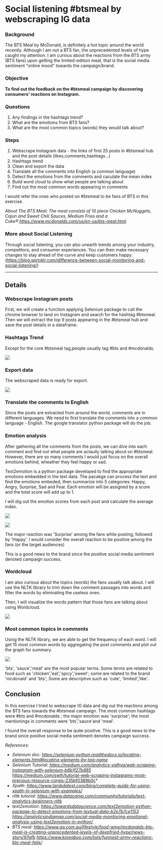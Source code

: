# Social listening #btsmeal by webscraping IG data

### Background
The BTS Meal by McDonald, is definitely a hot topic around the world recently. Although I am not a BTS fan, the unprecedented levels of hype caught my attention. I am curious about the reactions from the BTS army (BTS fans) upon getting the limited-edition meal, that is the social media sentiment "online mood" towards the campaign/brand.

### Objective
__To find out the feedback on the #btsmeal campaign by discovering consumers' reactions on Instagram.__


### Questions
1. Any findings in the hashtags trend?
2. What are the emotions from BTS fans?
3. What are the most common topics (words) they would talk about?

### Steps
1. Webscrape Instagram data - the links of first 25 posts in #btsmeal hub and the post details (likes,comments,hashtags...)
2. Hashtags trend
3. Clean and export the data
4. Translate all the comments into English (a common language)
5. Detect the emotions from the comments and caculate the mean index
6. Build word cloud to show what people are talking about
7. Find out the most common words appearing in comments

I would refer the ones who posted on #btsmeal to be fans of BTS in this exercise.

*About The BTS Meal: The meal consists of 10 piece Chicken McNuggets, Cajun and Sweet Chili Sauces, Medium Fries and a Coke®.https://www.mcdonalds.com/us/en-us/bts-meal.html*

### More about Social Listening

Through social listening, you can also unearth trends among your industry, competitors, and consumer experiences. You can then make necessary changes to stay ahead of the curve and keep customers happy. (https://blog.sprinklr.com/difference-between-social-monitoring-and-social-listening/)

***
## Details

### Webscrape Instagram posts

First, we will create a function applying Selenium package to call the chrome browser to land on Instagram and search for the hashtag #btsmeal. Then we will extract the top 9 posts appearing in the #btsmeal hub and save the post details in a dataframe.

### Hashtags Trend

Except for the core #btsmeal tag,people usually tag #bts and #mcdonalds.

![](https://github.com/chanchanngann/webscrape_btsmeal/blob/master/images/01_hashtags.png)

### Export data

The webscraped data is ready for export.

![](https://github.com/chanchanngann/webscrape_btsmeal/blob/master/images/02_data.PNG)

### Translate the comments to English

Since the posts are extracted from around the world, comments are in different languages. We need to first translate the comments into a common language - English.
The google translator python package will do the job.

### Emotion analysis

After gathering all the comments from the posts, we can dive into each comment and find out what people are actaully talking about on #btsmeal. However, there are so many comments I would just focus on the overall emotions behind, wheather they feel happy or sad.

Text2emotion is a python package developed to find the appropriate emotions embedded in the text data. The pacakge can process the text and find the emotions embeded, then summarize into 5 categories: Happy, Angry, Surprise, Sad and Fear. Each emotion will be assigned by a score and the total score will add up to 1.

I will dig out the emotion scores from each post and calculate the average index.

![](https://github.com/chanchanngann/webscrape_btsmeal/blob/master/images/03_emotions.PNG)

![](https://github.com/chanchanngann/webscrape_btsmeal/blob/master/images/04_emotions_radar.png)

The major reaction was 'Surprise' among the fans while posting, followed by 'Happy'. I would consider the overall reaction to be positive among the fans (or the target audiences)

This is a good news to the brand since the positive social media sentiment denoted campaign success.

### Wordcloud

I am also curious about the topics (words) the fans usually talk about. I will use the NLTK library to trim down the comment passages into words and filter the words by eliminating the useless ones.

Then, I will visualize the words pattern that those fans are talking about using Wordcloud.

![](https://github.com/chanchanngann/webscrape_btsmeal/blob/master/images/05_wordcloud.png)

### Most common topics in comments

Using the NLTK library, we are able to get the frequency of each word. I will get 15 most common words by aggregating the post comments and plot out the graph for summary.

![](https://github.com/chanchanngann/webscrape_btsmeal/blob/master/images/06_mostcommonwords.png)

'bts', 'sauce','meal' are the most popular terms. Some terms are related to food such as 'chicken','eat','spicy','sweet'; some are related to the brand 'mcdonald' and 'bts'; Some are descriptive such as 'cute', 'limited','like'.

## Conclusion

In this exercise I tried to webscrape IG data and dig out the reactions among the BTS fans towards the #btsmeal campaign. The most common hashtags were #bts and #mcdonalds ; the major emotion was 'surprise'; the most mentionings in comments were 'bts','sauce'and 'meal'.

I found the overall response to be quite positive. This is a good news to the brand since positive social media sentiment denotes campaign success.

*References:*


- *Selenium doc: https://selenium-python.readthedocs.io/locating-elements.html#locating-elements-by-tag-name*
- *Selenium Tutorial: https://medium.com/analytics-vidhya/web-scraping-instagram-with-selenium-b6b1f27b885*
https://medium.com/swlh/tutorial-web-scraping-instagrams-most-precious-resource-corgis-235bf0389b0c*
- *Xpath: https://www.lambdatest.com/blog/complete-guide-for-using-xpath-in-selenium-with-examples/*
- *nltk tutorial: https://www.datacamp.com/community/tutorials/text-analytics-beginners-nltk*
- *text2emotion: https://towardsdatascience.com/text2emotion-python-package-to-detect-emotions-from-textual-data-b2e7b7ce1153*
*https://analyticsindiamag.com/social-media-monitoring-emotional-analysis-using-text2emotion-in-python/*
- *BTS meal: https://www.gq.com.au/lifestyle/food-wine/mcdonalds-bts-meal-is-creating-unprecedented-levels-of-deepfried-hype/news-story/97afb*
*https://www.koreaboo.com/lists/funniest-army-reactions-bts-meal-fails/*


